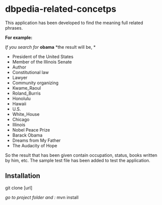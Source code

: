 dbpedia-related-concetps
========================
This application has been developed to find the meaning full related phrases.

**For example:**

*If you search for* **obama** *the result will be, *

- President of the United States
- Member of the Illinois Senate
- Author
- Constitutional law
- Lawyer
- Community organizing
- Kwame_Raoul
- Roland_Burris
- Honolulu
- Hawaii
- U.S.
- White_House
- Chicago
- Illinois
- Nobel Peace Prize
- Barack Obama
- Dreams from My Father
- The Audacity of Hope

So the result that has been given contain occupation, status, books written by him, etc. The sample test file has been added to test the application.

Installation
--------------

git clone [url]

*go to project folder and :* mvn install
